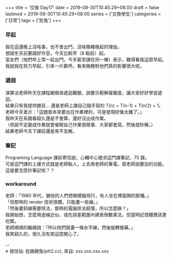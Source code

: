 +++
title = '交換 Day17'
date = 2019-08-30T10:45:29+08:00
draft = false
lastmod = 2019-08-30T10:45:29+08:00
series = ['交換學生']
categories = ['日常']
tags = ['批兔']
+++
### 早起
我在這邊晚上沒啥事，也不會出門，沒啥晚睡晚起的理由。<br>
想說冬天前要調好作息，今天比較早（8 點前）起。<br>
室友們（他們早上常一起出門，今天甚至課在同一棟）表示，難得看我這麼早起。<br>
我說我在努力早起，引來一片歡呼。看來晚睡對他們真的影響很大呢。<br>
### 遞迴
演算法老師昨天在課程網徵尋遞迴難題，說要示範解複雜度，讓大家好好學習遞迴。<br>
結果只有我提供題目... 還是老師上課自己隨手寫的 T(n) = T(n-1) + T(n/2) + 1。<br>
老師今天表示：「這題我本來要出在作業裡的，可是發現好像太難了。」<br>
我昨天在系館看超久還是不會算，還好沒出成作業。<br>
（但說不定變成作業就會催眠自己作業很簡單、大家都會寫，然後就秒解。）<br>
結果老師今天下課前還是來不及解。<br>
### 筆記
Programing Language 課前寄信說，心輔中心徵求這門課筆記，75 鎂。<br>
可是這門課的上課方式就是老師點人，上去用老師的筆電，寫老師說要加的功能。<br>
這是要怎麼抄筆記啦？？
### workaround
老師：「1980 年代，猶他的人們想做模擬飛行，有人坐在裡面開的那種。」<br>
「但那時的 render 技術很爛，只能畫一些線。」<br>
「然後畫斜線需要除法，那時的電腦除法超慢，所以怎麼辦？」<br>
我開始想，怎麼用虛線近似、或在誤差範圍內建表倒數乘法，但當時記憶體應該更吃緊。<br>
老師順順的繼續說：「所以他們就畫一條水平線，然後旋轉螢幕。」<br>
我笑超久的，很久沒有笑這麼開心了。<br>
<br>
--<br>
※ 發信站: 批踢踢兔(ptt2.cc), 來自: xxx.xxx.xxx.xxx<br>
